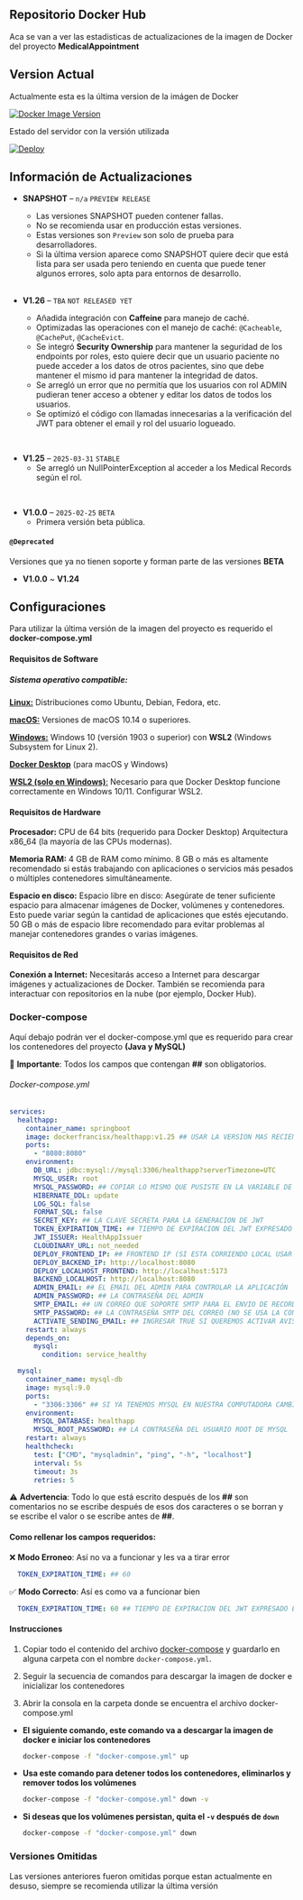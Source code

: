 ## Repositorio Docker Hub
Aca se van a ver las estadisticas de actualizaciones de la imagen de Docker del proyecto **MedicalAppointment**

## Version Actual

Actualmente esta es la última version de la imágen de Docker

[![Docker Image Version](https://img.shields.io/docker/v/dockerfrancisx/healthapp?label=Health-App&tag=latest&style=for-the-badge)](https://hub.docker.com/r/dockerfrancisx/healthapp)

Estado del servidor con la versión utilizada

[![Deploy](https://img.shields.io/badge/SWAGGER%20Deploy-ONLINE%20V1.25-green?style=for-the-badge)](https://healthapplication.koyeb.app/swagger-ui.html)

## Información de Actualizaciones

- **SNAPSHOT** – `n/a` `PREVIEW RELEASE`
  - Las versiones SNAPSHOT pueden contener fallas.
  - No se recomienda usar en producción estas versiones.
  - Estas versiones son `Preview` son solo de prueba para desarrolladores.
  - Si la última version aparece como SNAPSHOT quiere decir que está lista para ser usada pero teniendo en cuenta que puede tener algunos errores, solo apta para entornos de desarrollo.

  <br>

- **V1.26** – `TBA` `NOT RELEASED YET`
    - Añadida integración con **Caffeine** para manejo de caché.
    - Optimizadas las operaciones con el manejo de caché: `@Cacheable`, `@CachePut`, `@CacheEvict`.
    - Se integró **Security Ownership** para mantener la seguridad de los endpoints por roles, esto quiere decir que un usuario paciente no puede acceder a los datos de otros pacientes, sino que debe mantener el mismo id para mantener la integridad de datos.
    - Se arregló un error que no permitía que los usuarios con rol ADMIN pudieran tener acceso a obtener y editar los datos de todos los usuarios.
    - Se optimizó el código con llamadas innecesarias a la verificación del JWT para obtener el email y rol del usuario logueado.


<br>

- **V1.25** – `2025-03-31` `STABLE`
  - Se arregló un NullPointerException al acceder a los Medical Records según el rol.

<br>

- **V1.0.0** – `2025-02-25` `BETA`
  - Primera versión beta pública.

#### `@Deprecated`
Versiones que ya no tienen soporte y forman parte de las versiones **BETA**

- **V1.0.0** ~ **V1.24**

## Configuraciones
Para utilizar la última versión de la imagen del proyecto es requerido el **docker-compose.yml**

#### Requisitos de Software
  
##### Sistema operativo compatible:

  <u>**Linux:**</u> Distribuciones como Ubuntu, Debian, Fedora, etc.

  <u>**macOS:**</u> Versiones de macOS 10.14 o superiores.

  <u>**Windows:**</u> Windows 10 (versión 1903 o superior) con **WSL2** (Windows Subsystem for Linux 2).

  <u>**Docker Desktop**</u> (para macOS y Windows)

  <u>**WSL2 (solo en Windows)**:</u> Necesario para que Docker Desktop funcione correctamente en Windows 10/11. Configurar WSL2.

#### Requisitos de Hardware

  **Procesador:**
  CPU de 64 bits (requerido para Docker Desktop)
  Arquitectura x86_64 (la mayoría de las CPUs modernas).

  **Memoria RAM:**
  4 GB de RAM como mínimo.
  8 GB o más es altamente recomendado si estás trabajando con aplicaciones o servicios más pesados  o múltiples contenedores simultáneamente.

  **Espacio en disco:**
  Espacio libre en disco: Asegúrate de tener suficiente espacio para almacenar imágenes de Docker,  volúmenes y contenedores. Esto puede variar según la cantidad de aplicaciones que estés  ejecutando.
  50 GB o más de espacio libre recomendado para evitar problemas al manejar contenedores grandes o  varias imágenes.

#### Requisitos de Red
**Conexión a Internet:** Necesitarás acceso a Internet para descargar imágenes y actualizaciones de Docker. También se recomienda para interactuar con repositorios en la nube (por ejemplo, Docker Hub).

### Docker-compose
Aquí debajo podrán ver el docker-compose.yml que es requerido para crear los contenedores del proyecto **(Java y MySQL)**


🚨 **Importante**: Todos los campos que contengan **##** son obligatorios.

###### Docker-compose.yml
```yml
services:
  healthapp:
    container_name: springboot
    image: dockerfrancisx/healthapp:v1.25 ## USAR LA VERSION MAS RECIENTE, SOLO SE CAMBIA EL VX.XX
    ports: 
      - "8080:8080"
    environment:
      DB_URL: jdbc:mysql://mysql:3306/healthapp?serverTimezone=UTC
      MYSQL_USER: root
      MYSQL_PASSWORD: ## COPIAR LO MISMO QUE PUSISTE EN LA VARIABLE DE ENTORNO DE MYSQL 'MYSQL_ROOT_PASSWORD'
      HIBERNATE_DDL: update
      LOG_SQL: false
      FORMAT_SQL: false
      SECRET_KEY: ## LA CLAVE SECRETA PARA LA GENERACION DE JWT
      TOKEN_EXPIRATION_TIME: ## TIEMPO DE EXPIRACION DEL JWT EXPRESADO EN MINUTOS
      JWT_ISSUER: HealthAppIssuer
      CLOUDINARY_URL: not_needed
      DEPLOY_FRONTEND_IP: ## FRONTEND IP (SI ESTA CORRIENDO LOCAL USAR EL MISMO QUE DEPLOY_LOCALHOST_FRONTEND)
      DEPLOY_BACKEND_IP: http://localhost:8080
      DEPLOY_LOCALHOST_FRONTEND: http://localhost:5173
      BACKEND_LOCALHOST: http://localhost:8080
      ADMIN_EMAIL: ## EL EMAIL DEL ADMIN PARA CONTROLAR LA APLICACIÓN
      ADMIN_PASSWORD: ## LA CONTRASEÑA DEL ADMIN
      SMTP_EMAIL: ## UN CORREO QUE SOPORTE SMTP PARA EL ENVIO DE RECORDATORIOS O AVISOS
      SMTP_PASSWORD: ## LA CONTRASEÑA SMTP DEL CORREO (NO SE USA LA CONTRASEÑA DEL CORREO)
      ACTIVATE_SENDING_EMAIL: ## INGRESAR TRUE SI QUEREMOS ACTIVAR AVISOS O RECORDATORIOS DE ENVIO DE CORREOS SINO FALSE SI LO DESACTIVAMOS
    restart: always
    depends_on:
      mysql:
        condition: service_healthy

  mysql:
    container_name: mysql-db
    image: mysql:9.0
    ports: 
      - "3306:3306" ## SI YA TENEMOS MYSQL EN NUESTRA COMPUTADORA CAMBIAR 3306:3306 POR 3308:3308
    environment:
      MYSQL_DATABASE: healthapp
      MYSQL_ROOT_PASSWORD: ## LA CONTRASEÑA DEL USUARIO ROOT DE MYSQL
    restart: always
    healthcheck:
      test: ["CMD", "mysqladmin", "ping", "-h", "localhost"]
      interval: 5s
      timeout: 3s
      retries: 5
```

⚠️ **Advertencia**: Todo lo que está escrito después de los **##** son comentarios no se escribe después de esos dos caracteres o se borran y se escribe el valor o se escribe antes de **##**.

#### Como rellenar los campos requeridos:

❌ **Modo Erroneo**: Así no va a funcionar y les va a tirar error
```yml
  TOKEN_EXPIRATION_TIME: ## 60
```

✅ **Modo Correcto**: Así es como va a funcionar bien
```yml
  TOKEN_EXPIRATION_TIME: 60 ## TIEMPO DE EXPIRACION DEL JWT EXPRESADO EN MINUTOS
```

#### Instrucciones

1. Copiar todo el contenido del archivo [docker-compose](#docker-compose) y guardarlo en alguna carpeta con el nombre `docker-compose.yml`.

2. Seguir la secuencia de comandos para descargar la imagen de docker e inicializar los contenedores

3. Abrir la consola en la carpeta donde se encuentra el archivo docker-compose.yml
  - **El siguiente comando, este comando va a descargar la imagen de docker e iniciar los contenedores**
    ```bash
    docker-compose -f "docker-compose.yml" up
    ```

  - **Usa este comando para detener todos los contenedores, eliminarlos y remover todos los   volúmenes**  
    ```bash
    docker-compose -f "docker-compose.yml" down -v
    ```

- **Si deseas que los volúmenes persistan, quita el `-v` después de `down`**  
  ```bash
  docker-compose -f "docker-compose.yml" down
  ```

### Versiones Omitidas
Las versiones anteriores fueron omitidas porque estan actualmente en desuso, siempre se recomienda utilizar la última versión